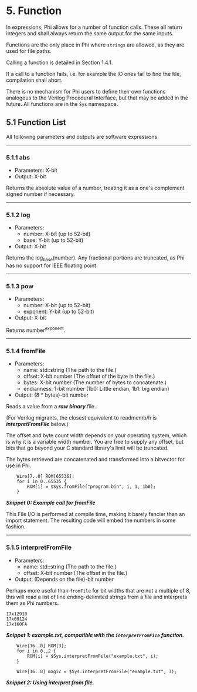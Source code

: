 # 5. Function
In expressions, Phi allows for a number of function calls. These all return integers and shall always return the same output for the same inputs.

Functions are the only place in Phi where `strings` are allowed, as they are used for file paths.

Calling a function is detailed in Section 1.4.1.

If a call to a function fails, i.e. for example the IO ones fail to find the file, compilation shall abort.

There is no mechanism for Phi users to define their own functions analogous to the Verilog Procedural Interface, but that may be added in the future. All functions are in the `Sys` namespace.

## 5.1 Function List
All following parameters and outputs are software expressions.

---
### 5.1.1 abs
* Parameters: X-bit
* Output: X-bit

Returns the absolute value of a number, treating it as a one's complement signed number if necessary.

---
### 5.1.2 log
* Parameters:
    * number: X-bit (up to 52-bit)
    * base: Y-bit (up to 52-bit)
* Output: X-bit

Returns the log<sub>base</sub>(number). Any fractional portions are truncated, as Phi has no support for IEEE floating point.

---
### 5.1.3 pow
* Parameters:
    * number: X-bit (up to 52-bit)
    * exponent: Y-bit (up to 52-bit)
* Output: X-bit

Returns number<sup>exponent</sup>.

---
### 5.1.4 fromFile
* Parameters:
    * name: std::string (The path to the file.)
    * offset: X-bit number (The offset of the byte in the file.)
    * bytes: X-bit number (The number of bytes to concatenate.)
    * endianness: 1-bit number  (1b0: Little endian, 1b1: big endian)
* Output: (8 * bytes)-bit number

Reads a value from a ***raw binary*** file.

(For Verilog migrants, the closest equivalent to readmemb/h is ***interpretFromFile*** below.)

The offset and byte count width depends on your operating system, which is why it is a variable width number. You are free to supply any offset, but bits that go beyond your C standard library's limit will be truncated.

The bytes retrieved are concatenated and transformed into a bitvector for use in Phi.

```
    Wire[7..0] ROM[65536];
    for i in 0..65535 {
        ROM[i] = $Sys.fromFile("program.bin", i, 1, 1b0);
    }
```
***Snippet 0: Example call for fromFile***

This File I/O is performed at compile time, making it barely fancier than an import statement. The resulting code will embed the numbers in some fashion.

---
### 5.1.5 interpretFromFile
* Parameters:
    * name: std::string (The path to the file.)
    * offset: X-bit number (The offset in the file.)
* Output: (Depends on the file)-bit number

Perhaps more useful than `fromFile` for bit widths that are not a multiple of 8, this will read a list of line ending-delimited strings from a file and interprets them as Phi numbers.

```
17x12910
17x09124
17x160FA
```
***Snippet 1: example.txt, compatible with the `interpretFromFile` function.***

```
    Wire[16..0] ROM[3];
    for i in 0..2 {
        ROM[i] = $Sys.interpretFromFile("example.txt", i);
    }

    Wire[16..0] magic = $Sys.interpretFromFile("example.txt", 3);
```
***Snippet 2: Using interpret from file.***


